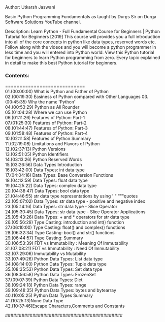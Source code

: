Author: Utkarsh Jaswani

Basic Python Programming Fundamentals as taught by Durgs Sir on Durga Software Solutions YouTube channel. 

Description: Learn Python - Full Fundamental Course for Beginners | Python Tutorial for Beginners [2019]
This course will provides you a full introduction into all of the core concepts in python like data types, reserved words etc. Follow along with the videos and you will become a python programmer in less time and you will entered into Python world.
View this Python tutorial for beginners to learn Python programming from zero. Every topic explained in detail to make this best Python tutorial for beginners.

### Contents: ####
============================                                      
01.(00:00:00) What is Python and Father of Python                 
02.(00:19:30) Easiness of Python compared with Other Languages
03.(00:45:35) Why the name 'Python'                                
04.(00:53:29) Python as All Rounder                                
05.(01:04:28) Where we can use Python                               
06.(01:11:26) Features of Python: Part-1                            
07.(01:25:30) Features of Python: Part-2                            
08.(01:44:47) Features of Python: Part-3                            
09.(01:58:48) Features of Python: Part-4                          
10.(02:11:58) Features of Python Summary                            
11.(02:19:08) Limitations and Flavors of Python           
12.(02:37:13) Python Versions                             
13.(02:51:05) Python Identifiers                              
14.(03:13:26) Python Reserved Words                           
15.(03:26:56) Data Types Introduction                       
16.(03:42:00) Data Types: int data type                         
17.(04:04:16) Data Types: Base Conversion Functions             
18.(04:12:59) Data Types: float data type                         
19.(04:25:22) Data Types: complex data type                           
20.(04:38:47) Data Types: bool data type                            
21.(04:46:55) str data type representations by using ' " """quotes    
22.(05:07:02) Data Types: str data type - positive and negative index   
23.(05:14:16) Data Types: str data type - Slice Operator              
24.(05:30:45) Data Types: str data type - Slice Operator Applications       
25.(05:43:26) Data Types: + and * operators for str data type         
26.(05:56:29) Type Casting: introduction and int() function           
27.(06:10:00) Type Casting: float() and complex() functions             
28.(06:32:34) Type Casting: bool() and str() functions                  
29.(06:44:57) Type Casting: Summary                                     
30.(06:53:39) FDT vs Immutability : Meaning Of Immutability               
31.(07:08:21) FDT vs Immutability : Need Of Immutability                    
32.(07:29:06) Immutability vs Mutability                            
33.(07:49:26) Python Data Types: List data type                       
34.(08:14:00) Python Data Types: Tuple data type                  
35.(08:35:53) Python Data Types: Set data type                      
36.(08:56:58) Python Data Types: FrozenSet                        
37.(09:07:39) Python Data Types: Dict                                  
38.(09:24:18) Python Data Types: range                            
39.(09:48:35) Python Data Types: bytes and bytearray              
40.(10:05:25) Python Data Types Summary                               
41.(10:25:13)None Data Type                                            
42.(10:37:46)Escape Characters,Comments and Constants                   

###########################################
